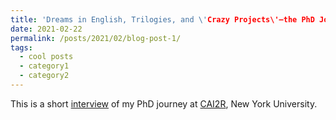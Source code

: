 ```yaml
---
title: 'Dreams in English, Trilogies, and \'Crazy Projects\'—the PhD Journey of Hong Hsi Lee'
date: 2021-02-22
permalink: /posts/2021/02/blog-post-1/
tags:
  - cool posts
  - category1
  - category2
---
```


This is a short [interview](https://www.cai2r.net/news/phd-journey-hong-hsi-lee) of my PhD journey at [CAI2R](https://www.cai2r.net), New York University.
